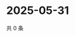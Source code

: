 # 2025-05-31

共 0 条

<!-- BEGIN ZHIHUVIDEO -->
<!-- 最后更新时间 Sat May 31 2025 04:12:40 GMT+0800 (China Standard Time) -->

<!-- END ZHIHUVIDEO -->
